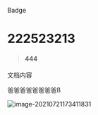 Badge



# 222523213
> #### 444

文档内容

爸爸爸爸爸爸爸爸ß



![image-20210721173411831](/Users/user/Documents/GitHub/u-design/content/images/122.png)

